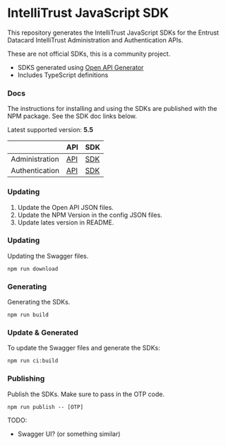 # IntelliTrust JavaScript SDK

This repository generates the IntelliTrust JavaScript SDKs for the Entrust Datacard IntelliTrust Administration and Authentication APIs.

These are not official SDKs, this is a community project.

- SDKS generated using [Open API Generator](https://openapi-generator.tech/)
- Includes TypeScript definitions

### Docs

The instructions for installing and using the SDKs are published with the NPM package. See the SDK doc links below.

Latest supported version: **5.5**

|                | API                                                                                 | SDK                                                                  |
| -------------- | ----------------------------------------------------------------------------------- | -------------------------------------------------------------------- |
| Administration | [API](https://entrust.us.trustedauth.com/documentation/apiDocs/administration.html) | [SDK](https://www.npmjs.com/package/@maccuaa/intellitrust-admin-sdk) |
| Authentication | [API](https://entrust.us.trustedauth.com/documentation/apiDocs/authentication.html) | [SDK](https://www.npmjs.com/package/@maccuaa/intellitrust-auth-sdk)  |

### Updating

1. Update the Open API JSON files.
1. Update the NPM Version in the config JSON files.
1. Update lates version in README.

### Updating

Updating the Swagger files.

```shell
npm run download
```

### Generating

Generating the SDKs.

```shell
npm run build
```

### Update & Generated

To update the Swagger files and generate the SDKs:

```shell
npm run ci:build
```

### Publishing

Publish the SDKs. Make sure to pass in the OTP code.

```shell
npm run publish -- [OTP]
```

TODO:

- Swagger UI? (or something similar)
